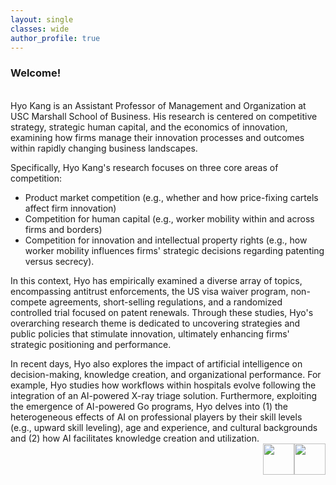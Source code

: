 ```yaml
---
layout: single
classes: wide
author_profile: true
---
```



### Welcome!
<br />
Hyo Kang is an Assistant Professor of Management and Organization at USC Marshall School of Business. His research is centered on competitive strategy, strategic human capital, and the economics of innovation, examining how firms manage their innovation processes and outcomes within rapidly changing business landscapes.

Specifically, Hyo Kang's research focuses on three core areas of competition:
  + Product market competition (e.g., whether and how price-fixing cartels affect firm innovation)
  + Competition for human capital (e.g., worker mobility within and across firms and borders)
  + Competition for innovation and intellectual property rights (e.g., how worker mobility influences firms' strategic decisions regarding patenting versus secrecy).

In this context, Hyo has empirically examined a diverse array of topics, encompassing antitrust enforcements, the US visa waiver program, non-compete agreements, short-selling regulations, and a randomized controlled trial focused on patent renewals. Through these studies, Hyo's overarching research theme is dedicated to uncovering strategies and public policies that stimulate innovation, ultimately enhancing firms' strategic positioning and performance.

In recent days, Hyo also explores the impact of artificial intelligence on decision-making, knowledge creation, and organizational performance. For example, Hyo studies how workflows within hospitals evolve following the integration of an AI-powered X-ray triage solution. Furthermore, exploiting the emergence of AI-powered Go programs, Hyo delves into (1) the heterogeneous effects of AI on professional players by their skill levels (e.g., upward skill leveling), age and experience, and cultural backgrounds and (2) how AI facilitates knowledge creation and utilization.
<br />
<img src="https://ide.mit.edu/wp-content/themes/mit/dist/img/MIT-IDE-logo.png" height="50" style="float:right">&nbsp; &nbsp; &nbsp;<img src="https://identity.usc.edu/wp-content/uploads/2022/08/PrimaryLogotype-768x164.png" height="50" style="float:right">
<!--<a href="/assets/pdf/CV-Hyo-Kang.pdf" class="btn btn--warning" target="_blank">Curriculum Vitae</a>-->
